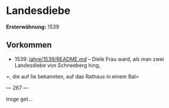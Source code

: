 # Landesdiebe

**Ersterwähnung:** 1539

## Vorkommen
- 1539: [jahre/1539/README.md](../jahre/1539/README.md) – Dieſe Frau
ward, als man zwei Landesdiebe von Schneeberg hing,

=, die auf ſie bekannten, auf das Rathaus in einem Bal=


— 267 —

troge get...
